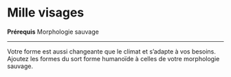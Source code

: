# Mille visages

<p><strong>Prérequis</strong> Morphologie sauvage</p>
<hr>
<p>Votre forme est aussi changeante que le climat et s’adapte à vos besoins. Ajoutez les formes du sort forme humanoïde à celles de votre morphologie sauvage.</p>
